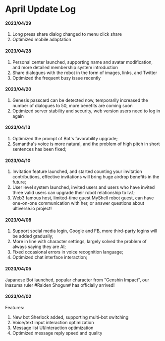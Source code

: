 # April Update Log

#### 2023/04/29

1. Long press share dialog changed to menu click share
2. Optimized mobile adaptation

#### 2023/04/28

1. Personal center launched, supporting name and avatar modification, and more detailed membership system introduction
2. Share dialogues with the robot in the form of images, links, and Twitter
3. Optimized the frequent busy issue recently

#### 2023/04/20

1. Genesis passcard can be detected now, temporarily increased the number of dialogues to 50, more benefits are coming soon
2. Optimized server stability and security, web version users need to log in again

#### 2023/04/13

1. Optimized the prompt of Bot's favorability upgrade;
2. Samantha's voice is more natural, and the problem of high pitch in short sentences has been fixed;

#### 2023/04/10

1. Invitation feature launched, and started counting your invitation contributions, effective invitations will bring huge airdrop benefits in the future;
2. User level system launched, invited users and users who have invited three valid users can upgrade their robot relationship to lv.1;
3. Web3 famous host, limited-time guest MyShell robot guest, can have one-on-one communication with her, or answer questions about ultiverse.io project!

#### 2023/04/08

1. Support social media login, Google and FB, more third-party logins will be added gradually;
2. More in line with character settings, largely solved the problem of always saying they are AI;
3. Fixed occasional errors in voice recognition language;
4. Optimized chat interface interaction;

#### 2023/04/05

Japanese Bot launched, popular character from "Genshin Impact", our Inazuma ruler #Raiden Shogun# has officially arrived!

#### 2023/04/02

Features:

1. New bot Sherlock added, supporting multi-bot switching
2. Voice/text input interaction optimization
3. Message list UI/interaction optimization
4. Optimized message reply speed and quality